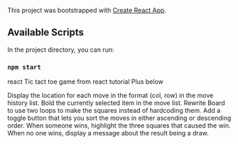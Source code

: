 This project was bootstrapped with [Create React App](https://github.com/facebook/create-react-app).

## Available Scripts

In the project directory, you can run:

### `npm start`

react Tic tact toe game from react tutorial Plus below

Display the location for each move in the format (col, row) in the move history list.
Bold the currently selected item in the move list.
Rewrite Board to use two loops to make the squares instead of hardcoding them.
Add a toggle button that lets you sort the moves in either ascending or descending order.
When someone wins, highlight the three squares that caused the win.
When no one wins, display a message about the result being a draw.

